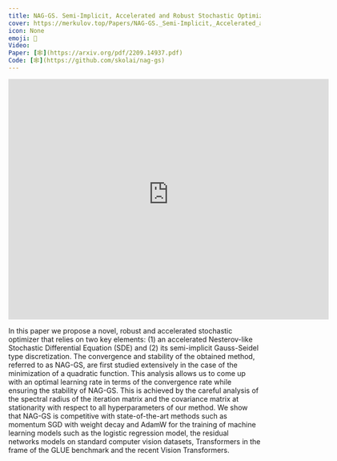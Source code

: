 ```yaml
---
title: NAG-GS. Semi-Implicit, Accelerated and Robust Stochastic Optimizers
cover: https://merkulov.top/Papers/NAG-GS._Semi-Implicit,_Accelerated_and_Robust_Stochastic_Optimizers/roberta-loss.svg
icon: None
emoji: 🌊
Video: 
Paper: [🕸](https://arxiv.org/pdf/2209.14937.pdf)
Code: [🕸](https://github.com/skolai/nag-gs)
---
```


<p><div class="res_emb_block">
<iframe width="640" height="480" src="https://prod-files-secure.s3.us-west-2.amazonaws.com/d6f919a8-0464-48b7-878c-b727c4ef9c6f/ce4f6819-75dd-4337-9385-6d9531081b41/naggs_vis.mp4?X-Amz-Algorithm=AWS4-HMAC-SHA256&X-Amz-Content-Sha256=UNSIGNED-PAYLOAD&X-Amz-Credential=AKIAT73L2G45HZZMZUHI%2F20240430%2Fus-west-2%2Fs3%2Faws4_request&X-Amz-Date=20240430T082304Z&X-Amz-Expires=3600&X-Amz-Signature=73336b81e023c3a9db1c500a0cc2dedd63393c58ce7a6e888a699e7e912e1952&X-Amz-SignedHeaders=host&x-id=GetObject" frameborder="0" allowfullscreen></iframe>
</div></p>

In this paper we propose a novel, robust and accelerated stochastic optimizer that relies on two key elements: (1) an accelerated Nesterov-like Stochastic Differential Equation (SDE) and (2) its semi-implicit Gauss-Seidel type discretization.
The convergence and stability of the obtained method, referred to as NAG-GS, are first studied extensively in the case of the minimization of a quadratic function.
This analysis allows us to come up with an optimal learning rate in terms of the convergence rate while ensuring the stability of NAG-GS.
This is achieved by the careful analysis of the spectral radius of the iteration matrix and the covariance matrix at stationarity with respect to all hyperparameters of our method. We show that NAG-GS is competitive with state-of-the-art methods such as momentum SGD with weight decay and AdamW for the training of machine learning models such as the logistic regression model, the residual networks models on standard computer vision datasets, Transformers in the frame of the GLUE benchmark and the recent Vision Transformers.

<br/>
